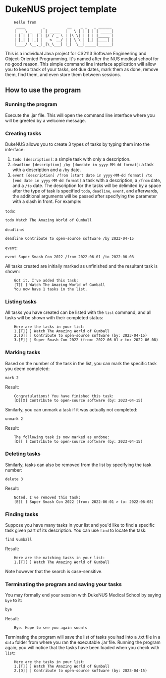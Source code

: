 # DukeNUS project template
```
    Hello from
     ____        _          __    _ _   _ ______
    |  _ \ _   _| | _____  |   \ | | | | | _____|
    | | | | | | | |/ / _ \ | |\ \| | | | |_____ |
    | |_| | |_| |   <  __/ | | \ \ | |_| |____| | 
    |____/ \__,_|_|\_\___| |_|  \__|_____|______|
```
This is a individual Java project for CS2113 Software Engineering and Object-Oriented Programming. It's named after the NUS medical school for no good reason.
This simple command line interface application will allow you to keep track of your tasks, set due dates, mark them as done, remove them, find them, and even store them between sessions.

## How to use the program
### Running the program
Execute the .jar file. This will open the command line interface where you will be greeted by a welcome message.
### Creating tasks
DukeNUS allows you to create 3 types of tasks by typing them into the interface:
1. `todo [description]`: a simple task with only a description.
2. `deadline [description] /by [duedate in yyyy-MM-dd format]`: a task with a description and a `/by` date.
3. `event [description] /from [start date in yyyy-MM-dd format] /to [end date in yyyy-MM-dd format]` a task with a description, a `/from` date, and a `/to` date.
The description for the tasks will be delimited by a space after the type of task is specified `todo`, `deadline`, `event`, and afterwards, the additional arguments will be passed after specifying the parameter with a slash in front. For example:

`todo`:
```
todo Watch The Amazing World of Gumball
```
`deadline`:
```
deadline Contribute to open-source software /by 2023-04-15
```
`event`:
```
event Super Smash Con 2022 /from 2022-06-01 /to 2022-06-08
```
All tasks created are initially marked as unfinished and the resultant task is shown:
```
    Got it. I've added this task:
    [T][ ] Watch The Amazing World of Gumball
    You now have 1 tasks in the list.
```
### Listing tasks
All tasks you have created can be listed with the `list` command, and all tasks will be shown with their completed status:
```
    Here are the tasks in your list:
    1.[T][ ] Watch The Amazing World of Gumball
    2.[D][ ] Contribute to open-source software (by: 2023-04-15)
    3.[E][ ] Super Smash Con 2022 (from: 2022-06-01 > to: 2022-06-08)
```
### Marking tasks
Based on the number of the task in the list, you can mark the specific task you deem completed:
```
mark 2
```
Result:
```
    Congratulations! You have finished this task:
    [D][X] Contribute to open-source software (by: 2023-04-15)
```
Similarly, you can unmark a task if it was actually not completed:
```
unmark 2
```
Result:
```
    The following task is now marked as undone:
    [D][ ] Contribute to open-source software (by: 2023-04-15)
```
### Deleting tasks
Similarly, tasks can also be removed from the list by specifying the task number:
```
delete 3
```
Result:
```
    Noted. I've removed this task:
    [E][ ] Super Smash Con 2022 (from: 2022-06-01 > to: 2022-06-08)
```
### Finding tasks
Suppose you have many tasks in your list and you'd like to find a specific task given part of its description. You can use `find` to locate the task:
```
find Gumball
```
Result:
```
    Here are the matching tasks in your list:
    1.[T][ ] Watch The Amazing World of Gumball
```
Note however that the search is case-sensitive.
### Terminating the program and saving your tasks
You may formally end your session with DukeNUS Medical School by saying `bye` to it:
```
bye
```
Result:
```
    Bye. Hope to see you again soon!s
```
Terminating the program will save the list of tasks you had into a .txt file in a `data` folder from where you ran the executable .jar file. Running the program again, you will notice that the tasks have been loaded when you check with `list`:
```
    Here are the tasks in your list:
    1.[T][ ] Watch The Amazing World of Gumball
    2.[D][ ] Contribute to open-source software (by: 2023-04-15)
```